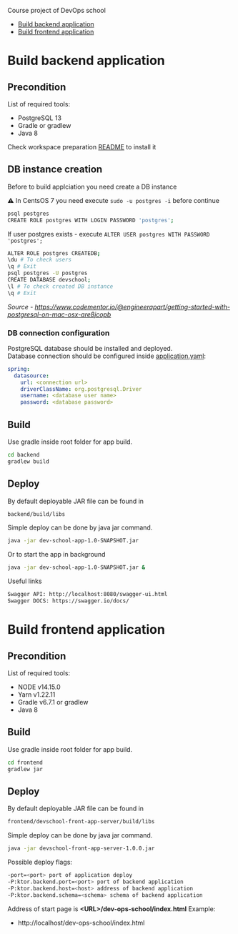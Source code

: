 Course project of DevOps school
- [Build backend application](https://github.com/tdevopsschool/course-project#build-backend-application)
- [Build frontend application](https://github.com/tdevopsschool/course-project#build-frontend-application)

# Build backend application
## Precondition
List of required tools:
<ul>
    <li>PostgreSQL 13</li>
    <li>Gradle or gradlew</li>
    <li>Java 8</li>
</ul>

Check workspace preparation [README](https://github.com/tdevopsschool/.github/tree/main/Workspace-Preparation) to install it

## DB instance creation
Before to build applciation you need create a DB instance

⚠️ In CentsOS 7 you need execute `sudo -u postgres -i` before continue

```bash
psql postgres
CREATE ROLE postgres WITH LOGIN PASSWORD 'postgres';
```
If user postgres exists - execute `ALTER USER postgres WITH PASSWORD 'postgres';`
```bash
ALTER ROLE postgres CREATEDB;
\du # To check users
\q # Exit
psql postgres -U postgres
CREATE DATABASE devschool;
\l # To check created DB instance
\q # Exit
```
*Source - https://www.codementor.io/@engineerapart/getting-started-with-postgresql-on-mac-osx-are8jcopb*

### DB connection configuration
PostgreSQL database should be installed and deployed.<br>
Database connection should be configured inside [application.yaml](/src/main/resources/application.yaml):
```yaml
spring:
  datasource:
    url: <connection url>
    driverClassName: org.postgresql.Driver
    username: <database user name>
    password: <database password>
```

## Build

Use gradle inside root folder for app build.

```bash
cd backend
gradlew build
```

## Deploy

By default deployable JAR file can be found in
```bash
backend/build/libs
```

Simple deploy can be done by java jar command.
```bash
java -jar dev-school-app-1.0-SNAPSHOT.jar
```

Or to start the app in background

```bash
java -jar dev-school-app-1.0-SNAPSHOT.jar & 
```

Useful links
```bash
Swagger API: http://localhost:8080/swagger-ui.html
Swagger DOCS: https://swagger.io/docs/
```


# Build frontend application
## Precondition
List of required tools:
<ul>
    <li>NODE v14.15.0</li>
    <li>Yarn v1.22.11</li>
    <li>Gradle v6.7.1 or gradlew</li>
    <li>Java 8</li>
</ul>

## Build

Use gradle inside root folder for app build.

```bash
cd frontend
gradlew jar
```

## Deploy

By default deployable JAR file can be found in
```bash
frontend/devschool-front-app-server/build/libs
```

Simple deploy can be done by java jar command.
```bash
java -jar devschool-front-app-server-1.0.0.jar
```
Possible deploy flags:
```bash
-port=<port> port of application deploy
-P:ktor.backend.port=<port> port of backend application
-P:ktor.backend.host=<host> address of backend application     
-P:ktor.backend.schema=<schema> schema of backend application   
```

Address of start page is <b>\<URL\>/dev-ops-school/index.html</b>
Example:
- http://localhost/dev-ops-school/index.html

